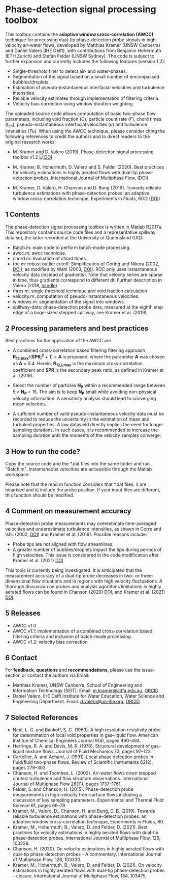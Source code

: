 Phase-detection signal processing toolbox
=========================================

This toolbox contains the **adaptive window cross-correlation (AWCC)** technique for processing dual-tip phase-detection probe signals in high-velocity air-water flows, developed by Matthias Kramer (UNSW Canberra) and Daniel Valero (IHE Delft), with contributions from Benjamin Hohermuth (ETH Zurich) and Stefan Felder (UNSW Sydney). The code is subject to further expansion and currently includes the following features (version 1.2):

- Single-threshold filter to detect air- and water-phases.
- Segmentation of the signal based on a small number of encompassed bubbles/droplets.
- Estimation of pseudo-instantaneous interfacial velocities and turbulence intensities.
- Reliable velocity estimates through implementation of filtering criteria.
- Velocity bias correction using window duration weighting.

The uploaded source code allows computation of basic two-phase flow parameters, including void fraction (*C*), particle count rate (*F*), chord times (*t<sub>ch</sub>*), pseudo-instantaneous interfacial velocities (*u*) and turbulence intensities (*Tu*). When using the AWCC technique, please consider citing the following references to credit the authors and to direct readers to the original research works:

- M. Kramer and D. Valero (2019). Phase-detection signal processing toolbox v1.2  [![DOI](https://zenodo.org/badge/160460025.svg)](https://zenodo.org/badge/latestdoi/160460025)

- M. Kramer, B. Hohermuth, D. Valero and S. Felder (2020). Best practices for velocity estimations in highly aerated flows with dual-tip phase-detection probes, International Journal of Multiphase Flow, ([DOI](https://doi.org/10.1016/j.ijmultiphaseflow.2020.103228))

- M. Kramer, D. Valero, H. Chanson and D. Bung (2019). Towards reliable turbulence estimations with phase-detection probes: an adaptive window cross-correlation technique, Experiments in Fluids, 60:2 ([DOI](https://doi.org/10.1007/s00348-018-2650-9))

1 Contents
----------
The phase-detection signal processing toolbox is written in Matlab R2017a. This repository contains source code files and a representative spillway data set, the latter recorded at the University of Queensland (UQ):
- Batch.m: main code to perform batch-mode processing.
- awcc.m: awcc technique.
- chord.m: evaluation of chord times.
- roc.m: robust outlier cutoff. Simplification of Goring and Nikora (2002, [DOI](https://doi.org/10.1061/(ASCE)0733-9429(2002)128:1(117))), as modified by Wahl (2003, [DOI](https://doi.org/10.1061/(ASCE)0733-9429(2003)129:6(484))). ROC only uses instantaneous velocity data (instead of gradients). Note that velocity series are sparse in time, thus gradients correspond to different dt. Further description in Valero (2018, [handle](https://orbi.uliege.be/handle/2268/229191)).
- thres.m: single threshold technique and void fraction calculation.
- velocity.m: computation of pseudo-instantaneous velocities. 
- windows.m: segmentation of the signal into windows.
- spillway-data: phase-detection probe data, measured at the eighth step edge of a large-sized stepped spillway, see Kramer et al. (2019).


2 Processing parameters and best practices
------------------------
Best practices for the application of the AWCC are
- A combined cross-correlation based filtering filtering approach **R<sub>12,max</sub>**/(**SPR<sub>i</sub><sup>2</sup>** + 1) > **A** is proposed, where the parameter **A** was chosen as **A** = 0.4. Herein, **R<sub>12,i,max</sub>** is the maximum cross-correlation coefficient and **SPR** is the secondary peak ratio, as defined in Kramer et al. (2019).

- Select the number of particles **N<sub>P</sub>** within a recommended range between 5 < **N<sub>P</sub>** < 15. The aim is to keep  **N<sub>P</sub>** small while avoiding non-physical velocity information. A sensitivity analysis should lead to converging mean velocities.

- A suffcient number of valid pseudo-instantaneous velocity data must be recorded to reduce the uncertainty in the estimation of mean and turbulent properties. A low datayield directly implies the need for longer sampling durations. In such cases, it is recommended to increase the sampling duration until the moments of the velocity samples converge.

3 How to run the code?
----------------------
Copy the source code and the *.dat files into the same folder and run "Batch.m". Instantaneous velocities are accessible through the Matlab workspace.

Please note that the read.m function considers that *.dat files: i) are binarised and ii) include the probe position. If your input files are different, this function should be modified.

4 Comment on measurement accuracy
----------------------------------
Phase-detection probe measurements may overestimate time-averaged velocities and underestimate turbulence intensities, as shown in     Corre and Ishii (2002, [DOI](https://doi.org/10.1016/S0029-5493(02)00130-9)) and Kramer et al. (2019). Possible reasons include:
- Probe tips are not aligned with flow streamlines.
- A greater number of bubbles/droplets impact the tips during periods of high velocities. This issue is considered in the code modification after Kramer et al. (2021) [DOI](https://doi.org/10.1016/j.ijmultiphaseflow.2020.103228)

This topic is currently being investigated. It is anticipated that the measurement accuracy of a dual-tip probe decreases in two- or three-dimensional flow situations and in regions with high velocity fluctuations. A thorough discussion on probes and analysis agorithms limitations in highly aerated flows can be found in Chanson (2020) [DOI](https://doi.org/10.1016/j.ijmultiphaseflow.2020.103330), and Kramer et al. (2021) [DOI](https://doi.org/10.1016/j.ijmultiphaseflow.2020.103475).

5 Releases
----------
- AWCC v1.0
- AWCC v1.1: implementation of a combined cross-correlation based filtering criteria and inclusion of batch-mode processing.
- AWCC v1.2: velocity bias correction

6 Contact
----------
For **feedback**, **questions** and **recommendations**, please use the issue-section or contact the authors via Email:

- Matthias Kramer, UNSW Canberra, School of Engineering and Information Technology (SEIT). Email: m.kramer@adfa.edu.au, [ORCID](https://orcid.org/0000-0001-5673-2751)
- Daniel Valero, IHE Delft Institute for Water Education, Water Science and Engineering Department. Email: d.valero@un-ihe.org, [ORCID](http://orcid.org/0000-0002-7127-7547)

7 Selected References
---------------------
- Neal, L. G. and Bankoff, S. G. (1963). A high resolution resistivity probe for determination of local void properties in gas–liquid flow. American Institue of Chemical Engineers Journal 9(4), pages 490–494.
- Herringe, R. A. and Davis, M. R. (1976). Structural development of gas–liquid mixture flows. Journal of Fluid Mechanics 73, pages 97–123.
- Cartellier, A. and Achard, J. (1991). Local phase detection probes in fluid/fluid two-phase flows. Review of Scientific Instruments 62(2), pages 279–303.
- Chanson, H. and Toombes, L. (2002). Air-water flows down stepped chutes: turbulence and flow structure observations. International Journal of Multiphase Flow 28(11), pages 1737–1761.
- Felder, S. and Chanson, H. (2015). Phase-detection probe measurements in high-velocity free-surface flows including a discussion of key
sampling parameters. Experimental and Thermal Fluid Science 61, pages 66–79.
- Kramer, M., Valero, D., Chanson, H. and Bung, D. B. (2019). Towards reliable turbulence estimations with phase-detection probes: an adaptive window cross-correlation technique, Experiments in Fluids, 60.
- Kramer, M., Hohermuth, B., Valero, D. and Felder, D. (2021). Best practices for velocity estimations in highly aerated flows with dual-tip phase-detection probes. International Journal of Multiphase Flow, 126, 103228.
- Chanson, H. (2020). On velocity estimations in highly aerated flows with dual-tip phase-detection probes - A commentary. International Journal of Multiphase Flow, 126, 103330.
- Kramer, M., Hohermuth, B., Valero, D. and Felder, D. (2021). On velocity estimations in highly aerated flows with dual-tip phase-detection probes - closure. International Journal of Multiphase Flow, 134, 103475.

